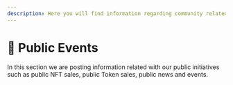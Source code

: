 ```yaml
---
description: Here you will find information regarding community related public updated.
---
```


# 📢 Public Events

In this section we are posting information related with our public initiatives such as public NFT sales, public Token sales,  public news and events.
